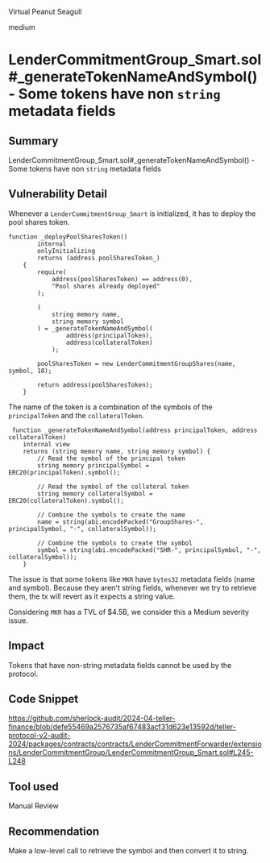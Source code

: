 Virtual Peanut Seagull

medium

# LenderCommitmentGroup_Smart.sol#_generateTokenNameAndSymbol() - Some tokens have non `string` metadata fields

## Summary
LenderCommitmentGroup_Smart.sol#_generateTokenNameAndSymbol() - Some tokens have non `string` metadata fields

## Vulnerability Detail
Whenever a `LenderCommitmentGroup_Smart` is initialized, it has to deploy the pool shares token.

```solidity
function _deployPoolSharesToken()
        internal
        onlyInitializing
        returns (address poolSharesToken_)
    {
        require(
            address(poolSharesToken) == address(0),
            "Pool shares already deployed"
        );

        (
            string memory name,
            string memory symbol
        ) = _generateTokenNameAndSymbol(
                address(principalToken),
                address(collateralToken)
            );

        poolSharesToken = new LenderCommitmentGroupShares(name, symbol, 18);

        return address(poolSharesToken);
    }
```
The name of the token is a combination of the symbols of the `principalToken` and the `collateralToken`.

```solidity
 function _generateTokenNameAndSymbol(address principalToken, address collateralToken) 
    internal view 
    returns (string memory name, string memory symbol) {
        // Read the symbol of the principal token
        string memory principalSymbol = ERC20(principalToken).symbol();
        
        // Read the symbol of the collateral token
        string memory collateralSymbol = ERC20(collateralToken).symbol();
        
        // Combine the symbols to create the name
        name = string(abi.encodePacked("GroupShares-", principalSymbol, "-", collateralSymbol));
        
        // Combine the symbols to create the symbol
        symbol = string(abi.encodePacked("SHR-", principalSymbol, "-", collateralSymbol));
    }
```

The issue is that some tokens like `MKR` have `bytes32` metadata fields (name and symbol). Because they aren't string fields, whenever we try to retrieve them, the tx will revert as it expects a string value.

Considering `MKR` has a TVL of $4.5B, we consider this a Medium severity issue.
## Impact
Tokens that have non-string metadata fields cannot be used by the protocol.

## Code Snippet
https://github.com/sherlock-audit/2024-04-teller-finance/blob/defe55469a2576735af67483acf31d623e13592d/teller-protocol-v2-audit-2024/packages/contracts/contracts/LenderCommitmentForwarder/extensions/LenderCommitmentGroup/LenderCommitmentGroup_Smart.sol#L245-L248

## Tool used
Manual Review

## Recommendation
Make a low-level call to retrieve the symbol and then convert it to string.